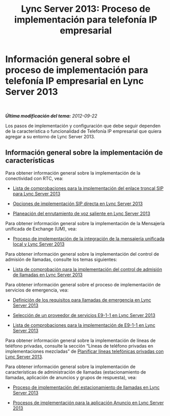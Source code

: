 ﻿---
title: "Lync Server 2013: Proceso de implementación para telefonía IP empresarial"
TOCTitle: Información general sobre el proceso de implementación para telefonía IP empresarial
ms:assetid: cf92adbe-aa90-4b05-8e1a-f3794ca68132
ms:mtpsurl: https://technet.microsoft.com/es-es/library/Gg398878(v=OCS.15)
ms:contentKeyID: 48276730
ms.date: 01/07/2017
mtps_version: v=OCS.15
ms.translationtype: HT
---

# Información general sobre el proceso de implementación para telefonía IP empresarial en Lync Server 2013

 

_**Última modificación del tema:** 2012-09-22_

Los pasos de implementación y configuración que debe seguir dependen de la característica o funcionalidad de Telefonía IP empresarial que quiera agregar a su entorno de Lync Server 2013.

## Información general sobre la implementación de características

Para obtener información general sobre la implementación de la conectividad con RTC, vea:

  - [Lista de comprobaciones para la implementación del enlace troncal SIP para Lync Server 2013](lync-server-2013-sip-trunk-deployment-checklist.md)

  - [Opciones de implementación SIP directa en Lync Server 2013](lync-server-2013-direct-sip-deployment-options.md)

  - [Planeación del enrutamiento de voz saliente en Lync Server 2013](lync-server-2013-planning-outbound-voice-routing.md)

Para obtener información general sobre la implementación de la Mensajería unificada de Exchange (UM), vea:

  - [Proceso de implementación de la integración de la mensajería unificada local y Lync Server 2013](lync-server-2013-deployment-process-for-integrating-on-premises-unified-messaging.md)

Para obtener información general sobre la implementación del control de admisión de llamadas, consulte los temas siguientes:

  - [Lista de comprobación para la implementación del control de admisión de llamadas en Lync Server 2013](lync-server-2013-deployment-checklist-for-call-admission-control.md)

Para obtener información general sobre el proceso de implementación de servicios de emergencia, vea:

  - [Definición de los requisitos para llamadas de emergencia en Lync Server 2013](lync-server-2013-defining-your-requirements-for-emergency-calls.md)

  - [Selección de un proveedor de servicios E9-1-1 en Lync Server 2013](lync-server-2013-choosing-an-e9-1-1-service-provider.md)

  - [Lista de comprobaciones para la implementación de E9-1-1 en Lync Server 2013](lync-server-2013-deployment-checklist-for-e9-1-1.md)

Para obtener información general sobre la implementación de líneas de teléfono privadas, consulte la sección “Líneas de teléfono privadas en implementaciones mezcladas” de [Planificar líneas telefónicas privadas con Lync Server 2013](lync-server-2013-planning-for-private-telephone-lines.md).

Para obtener información general sobre la implementación de características de administración de llamadas (estacionamiento de llamadas, aplicación de anuncios y grupos de respuesta), vea:

  - [Proceso de implementación del estacionamiento de llamadas en Lync Server 2013](lync-server-2013-deployment-process-for-call-park.md)

  - [Procesos de implementación para la aplicación Anuncio en Lync Server 2013](lync-server-2013-deployment-process-for-the-announcement-application.md)

